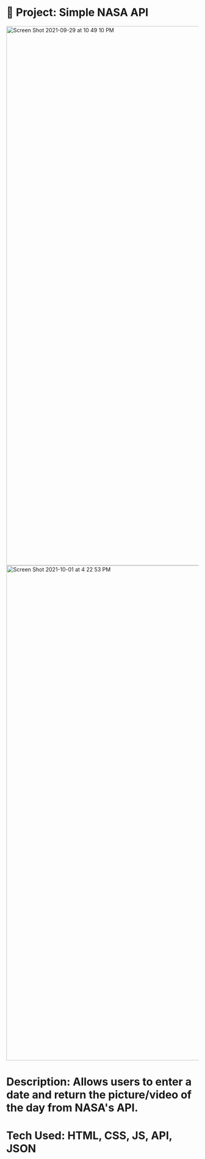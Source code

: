 # 🚀 Project: Simple NASA API
<img width="1413" alt="Screen Shot 2021-09-29 at 10 49 10 PM" src="https://user-images.githubusercontent.com/88988494/135377811-58b9759d-3c1e-4548-b884-0174af3cef10.png">
<img width="1297" alt="Screen Shot 2021-10-01 at 4 22 53 PM" src="https://user-images.githubusercontent.com/88988494/135682979-eb3a6295-6120-4fb9-b97f-1dc73f987856.png">

# Description: Allows users to enter a date and return the picture/video of the day from NASA's API.



# Tech Used: HTML, CSS, JS, API, JSON 



